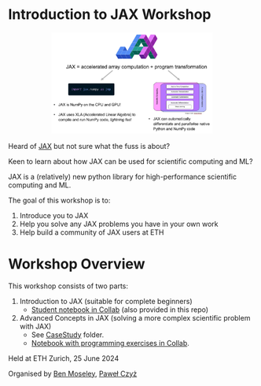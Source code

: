 # Introduction to JAX Workshop

<p align="center">
    <img src="what-is-jax.png" alt="JAX = accelerated array computation + program transformation" width=65%>
</p>

Heard of [JAX](https://jax.readthedocs.io/en/latest/index.html) but not sure what the fuss is about? 

Keen to learn about how JAX can be used for scientific computing and ML?

JAX is a (relatively) new python library for high-performance scientific computing and ML. 

The goal of this workshop is to:
1) Introduce you to JAX
2) Help you solve any JAX problems you have in your own work
3) Help build a community of JAX users at ETH

# Workshop Overview
This workshop consists of two parts:
1) Introduction to JAX (suitable for complete beginners)
   - [Student notebook in Collab](https://colab.research.google.com/drive/1GK5TNw8kQ8ThbEWMn5k5XW9cbQdDa2Rw?usp=sharing) (also provided in this repo)
3) Advanced Concepts in JAX (solving a more complex scientific problem with JAX)
   - See [CaseStudy](./CaseStudy) folder.
   - [Notebook with programming exercises in Collab](https://colab.research.google.com/drive/1iseBXw9rlMEeRHns7dLHtakTe0wJq9OS).

Held at ETH Zurich, 25 June 2024

Organised by [Ben Moseley](https://github.com/benmoseley), [Paweł Czyż](https://github.com/pawel-czyz)
